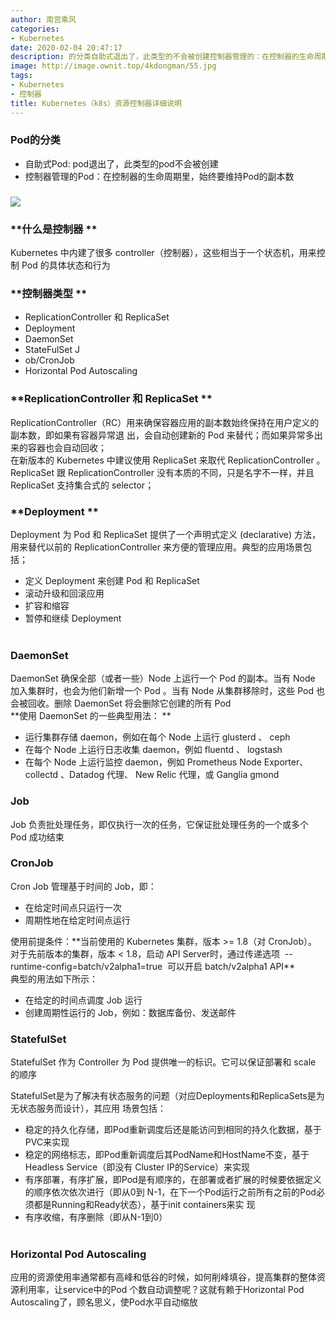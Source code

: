 ```yaml
---
author: 南宫乘风
categories:
- Kubernetes
date: 2020-02-04 20:47:17
description: 的分类自助式退出了，此类型的不会被创建控制器管理的：在控制器的生命周期里，始终要维持的副本数什么是控制器中内建了很多控制器，这些相当于一个状态机，用来控制的具体状态和行为控制器类型和和用来确保容器应用。。。。。。。
image: http://image.ownit.top/4kdongman/55.jpg
tags:
- Kubernetes
- 控制器
title: Kubernetes（k8s）资源控制器详细说明
---
```


<!--more-->

### **Pod的分类**

- 自助式Pod: pod退出了，此类型的pod不会被创建
- 控制器管理的Pod：在控制器的生命周期里，始终要维持Pod的副本数

### ![](http://image.ownit.top/csdn/20200204202952542.png)

### **什么是控制器 **

Kubernetes 中内建了很多 controller（控制器），这些相当于一个状态机，用来控制 Pod 的具体状态和行为 

### **控制器类型 **

- ReplicationController 和 ReplicaSet
- Deployment
- DaemonSet
- StateFulSet J
- ob/CronJob
- Horizontal Pod Autoscaling 

### **ReplicationController 和 ReplicaSet **

ReplicationController（RC）用来确保容器应用的副本数始终保持在用户定义的副本数，即如果有容器异常退 出，会自动创建新的 Pod 来替代；而如果异常多出来的容器也会自动回收；  
在新版本的 Kubernetes 中建议使用 ReplicaSet 来取代 ReplicationController 。ReplicaSet 跟 ReplicationController 没有本质的不同，只是名字不一样，并且 ReplicaSet 支持集合式的 selector； 

### **Deployment **

Deployment 为 Pod 和 ReplicaSet 提供了一个声明式定义 \(declarative\) 方法，用来替代以前的 ReplicationController 来方便的管理应用。典型的应用场景包括； 

- 定义 Deployment 来创建 Pod 和 ReplicaSet
- 滚动升级和回滚应用
- 扩容和缩容
- 暂停和继续 Deployment  
 

### DaemonSet 

DaemonSet 确保全部（或者一些）Node 上运行一个 Pod 的副本。当有 Node 加入集群时，也会为他们新增一个 Pod 。当有 Node 从集群移除时，这些 Pod 也会被回收。删除 DaemonSet 将会删除它创建的所有 Pod  
**使用 DaemonSet 的一些典型用法： **

- 运行集群存储 daemon，例如在每个 Node 上运行 glusterd 、 ceph
- 在每个 Node 上运行日志收集 daemon，例如 fluentd 、 logstash
- 在每个 Node 上运行监控 daemon，例如 Prometheus Node Exporter、 collectd 、Datadog 代理、 New Relic 代理，或 Ganglia gmond

### Job 

Job 负责批处理任务，即仅执行一次的任务，它保证批处理任务的一个或多个 Pod 成功结束 

### CronJob 

Cron Job 管理基于时间的 Job，即：

- 在给定时间点只运行一次
- 周期性地在给定时间点运行

使用前提条件：\*\*当前使用的 Kubernetes 集群，版本 >= 1.8（对 CronJob）。对于先前版本的集群，版本 \< 1.8，启动 API Server时，通过传递选项  \--runtime-config=batch/v2alpha1=true  可以开启 batch/v2alpha1 API\*\*  
典型的用法如下所示：

- 在给定的时间点调度 Job 运行
- 创建周期性运行的 Job，例如：数据库备份、发送邮件

### StatefulSet 

StatefulSet 作为 Controller 为 Pod 提供唯一的标识。它可以保证部署和 scale 的顺序 

StatefulSet是为了解决有状态服务的问题（对应Deployments和ReplicaSets是为无状态服务而设计），其应用 场景包括：

- 稳定的持久化存储，即Pod重新调度后还是能访问到相同的持久化数据，基于PVC来实现
- 稳定的网络标志，即Pod重新调度后其PodName和HostName不变，基于Headless Service（即没有 Cluster IP的Service）来实现
- 有序部署，有序扩展，即Pod是有顺序的，在部署或者扩展的时候要依据定义的顺序依次依次进行（即从0到 N-1，在下一个Pod运行之前所有之前的Pod必须都是Running和Ready状态），基于init containers来实 现
- 有序收缩，有序删除（即从N-1到0）  
 

### Horizontal Pod Autoscaling 

应用的资源使用率通常都有高峰和低谷的时候，如何削峰填谷，提高集群的整体资源利用率，让service中的Pod 个数自动调整呢？这就有赖于Horizontal Pod Autoscaling了，顾名思义，使Pod水平自动缩放
